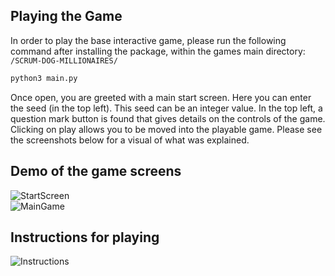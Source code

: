 ## Playing the Game
In order to play the base interactive game, please run the following command after installing the package, within the games main directory: `/SCRUM-DOG-MILLIONAIRES/`

```python
python3 main.py 
```
Once open, you are greeted with a main start screen. Here you can enter the seed (in the top left). This seed can be an integer value. In the top left, a question mark button is found that gives details on the controls of the game. 
Clicking on play allows you to be moved into the playable game. Please see the screenshots below for a visual of what was explained.

## Demo of the game screens
![StartScreen](/assets/StartScreen.png "Start Screen")  
![MainGame](/assets/PlayGame.png "Playing the game")

## Instructions for playing
![Instructions](/assets/GameInfo2.png "Playing the game")


<!-- <img src="assets/PlayGame.png" alt="FullLogo" width="400" 
style="
  display: block;
  margin-left: auto;
  margin-right: auto;
  width: 50%;"/> -->
